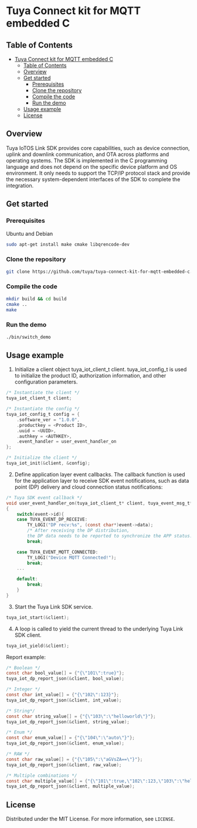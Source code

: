 # Tuya Connect kit for MQTT embedded C
## Table of Contents

- [Tuya Connect kit for MQTT embedded C](#tuya-connect-kit-for-mqtt-embedded-c)
  - [Table of Contents](#table-of-contents)
  - [Overview](#overview)
  - [Get started](#get-started)
    - [Prerequisites](#prerequisites)
    - [Clone the repository](#clone-the-repository)
    - [Compile the code](#compile-the-code)
    - [Run the demo](#run-the-demo)
  - [Usage example](#usage-example)
  - [License](#license)


## Overview
Tuya IoTOS Link SDK provides core capabilities, such as device connection, uplink and downlink communication, and OTA across platforms and operating systems.
The SDK is implemented in the C programming language and does not depend on the specific device platform and OS environment. It only needs to support the TCP/IP protocol stack and provide the necessary system-dependent interfaces of the SDK to complete the integration.


## Get started

### Prerequisites

Ubuntu and Debian
```sh
sudo apt-get install make cmake libqrencode-dev
```

### Clone the repository
```sh
git clone https://github.com/tuya/tuya-connect-kit-for-mqtt-embedded-c.git --recurse-submodules
```

### Compile the code
```sh
mkdir build && cd build
cmake ..
make
```

### Run the demo
```sh
./bin/switch_demo
```

## Usage example

1. Initialize a client object tuya_iot_client_t client. tuya_iot_config_t is used to initialize the product ID, authorization information, and other configuration parameters.
```c
/* Instantiate the client */
tuya_iot_client_t client; 

/* Instantiate the config */
tuya_iot_config_t config = {
    .software_ver = "1.0.0",
    .productkey = <Product ID>,
    .uuid = <UUID>,
    .authkey = <AUTHKEY>,
    .event_handler = user_event_handler_on
};

/* Initialize the client */
tuya_iot_init(&client, &config);
```

2. Define application layer event callbacks. The callback function is used for the application layer to receive SDK event notifications, such as data point (DP) delivery and cloud connection status notifications:
```c
/* Tuya SDK event callback */
void user_event_handler_on(tuya_iot_client_t* client, tuya_event_msg_t* event)
{
    switch(event->id){
    case TUYA_EVENT_DP_RECEIVE:
        TY_LOGI("DP recv:%s", (const char*)event->data);
        /* After receiving the DP distribution, 
        the DP data needs to be reported to synchronize the APP status. */
        break;

    case TUYA_EVENT_MQTT_CONNECTED:
        TY_LOGI("Device MQTT Connected!");
        break;
    ...

    default:
        break;
    }
}
```

3. Start the Tuya Link SDK service.
```c
tuya_iot_start(&client);
```

4. A loop is called to yield the current thread to the underlying Tuya Link SDK client.
```c
tuya_iot_yield(&client);
```

Report example:
```c
/* Boolean */
const char bool_value[] = {"{\"101\":true}"};
tuya_iot_dp_report_json(&client, bool_value);

/* Integer */
const char int_value[] = {"{\"102\":123}"};
tuya_iot_dp_report_json(&client, int_value);

/* String*/
const char string_value[] = {"{\"103\":\"helloworld\"}"};
tuya_iot_dp_report_json(&client, string_value);

/* Enum */
const char enum_value[] = {"{\"104\":\"auto\"}"};
tuya_iot_dp_report_json(&client, enum_value);

/* RAW */
const char raw_value[] = {"{\"105\":\"aGVsZA==\"}"};
tuya_iot_dp_report_json(&client, raw_value);

/* Multiple combinations */
const char multiple_value[] = {"{\"101\":true,\"102\":123,\"103\":\"hellowrold\",\"104\":\"auto\",\"105\":\"aGVsZA==\"}"};
tuya_iot_dp_report_json(&client, multiple_value);
```

## License

Distributed under the MIT License. For more information, see `LICENSE`.
